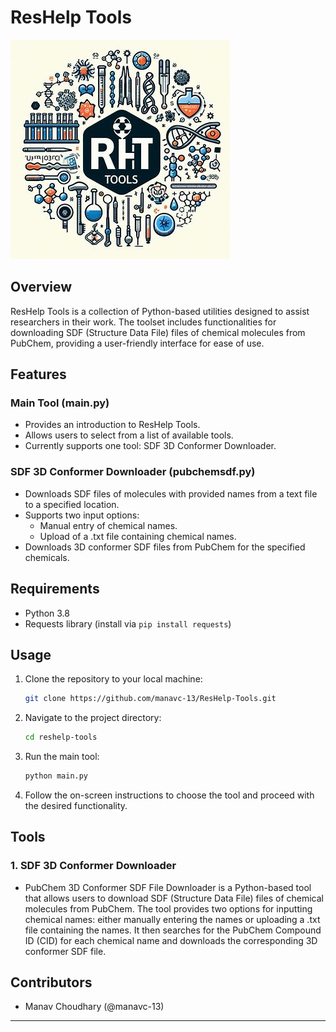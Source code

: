 # ResHelp Tools

![ResHelp Tools Logo](logo.jpeg)

## Overview

ResHelp Tools is a collection of Python-based utilities designed to assist researchers in their work. The toolset includes functionalities for downloading SDF (Structure Data File) files of chemical molecules from PubChem, providing a user-friendly interface for ease of use.

## Features

### Main Tool (main.py)

- Provides an introduction to ResHelp Tools.
- Allows users to select from a list of available tools.
- Currently supports one tool: SDF 3D Conformer Downloader.

### SDF 3D Conformer Downloader (pubchemsdf.py)

- Downloads SDF files of molecules with provided names from a text file to a specified location.
- Supports two input options:
  - Manual entry of chemical names.
  - Upload of a .txt file containing chemical names.
- Downloads 3D conformer SDF files from PubChem for the specified chemicals.

## Requirements

- Python 3.8
- Requests library (install via `pip install requests`)

## Usage

1. Clone the repository to your local machine:

    ```bash
    git clone https://github.com/manavc-13/ResHelp-Tools.git
    ```

2. Navigate to the project directory:

    ```bash
    cd reshelp-tools
    ```

3. Run the main tool:

    ```bash
    python main.py
    ```

4. Follow the on-screen instructions to choose the tool and proceed with the desired functionality.

## Tools

### 1. SDF 3D Conformer Downloader

- PubChem 3D Conformer SDF File Downloader is a Python-based tool that allows users to download SDF (Structure Data File) files of chemical molecules from PubChem. The tool provides two options for inputting chemical names: either manually entering the names or uploading a .txt file containing the names. It then searches for the PubChem Compound ID (CID) for each chemical name and downloads the corresponding 3D conformer SDF file.

## Contributors

- Manav Choudhary (@manavc-13)

---